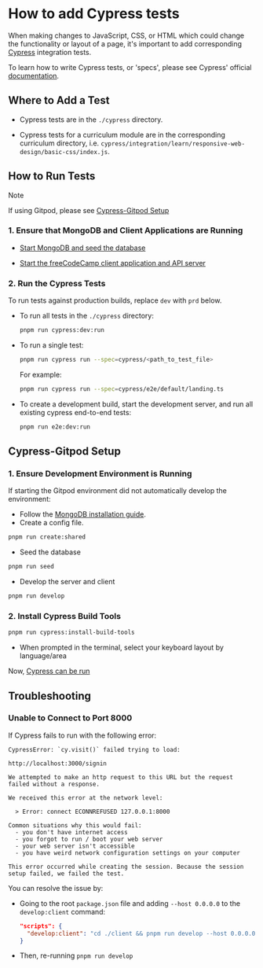# How to add Cypress tests

When making changes to JavaScript, CSS, or HTML which could change the functionality or layout of a page, it's important to add corresponding [Cypress](https://docs.cypress.io) integration tests.

To learn how to write Cypress tests, or 'specs', please see Cypress' official [documentation](https://docs.cypress.io/guides/getting-started/writing-your-first-test.html).

## Where to Add a Test

- Cypress tests are in the `./cypress` directory.

- Cypress tests for a curriculum module are in the corresponding curriculum directory, i.e. `cypress/integration/learn/responsive-web-design/basic-css/index.js`.

## How to Run Tests

> [!NOTE]
> If using Gitpod, please see [Cypress-Gitpod Setup](how-to-add-cypress-tests.md#cypress-gitpod-setup)

### 1. Ensure that MongoDB and Client Applications are Running

- [Start MongoDB and seed the database](how-to-setup-freecodecamp-locally.md#step-3-start-mongodb-and-seed-the-database)

- [Start the freeCodeCamp client application and API server](how-to-setup-freecodecamp-locally.md#step-4-start-the-freecodecamp-client-application-and-api-server)

### 2. Run the Cypress Tests

To run tests against production builds, replace `dev` with `prd` below.

- To run all tests in the `./cypress` directory:

  ```bash
  pnpm run cypress:dev:run
  ```

- To run a single test:

  ```bash
  pnpm run cypress run --spec=cypress/<path_to_test_file>
  ```
  
  For example:
 
  ```bash
  pnpm run cypress run --spec=cypress/e2e/default/landing.ts
  ```

- To create a development build, start the development server, and run all existing cypress end-to-end tests:

  ```bash
  pnpm run e2e:dev:run
  ```

## Cypress-Gitpod Setup

### 1. Ensure Development Environment is Running

If starting the Gitpod environment did not automatically develop the environment:

- Follow the [MongoDB installation guide](https://www.mongodb.com/basics/get-started).
- Create a config file.

```bash
pnpm run create:shared
```

- Seed the database

```bash
pnpm run seed
```

- Develop the server and client

```bash
pnpm run develop
```

### 2. Install Cypress Build Tools

```bash
pnpm run cypress:install-build-tools
```

- When prompted in the terminal, select your keyboard layout by language/area

Now, [Cypress can be run](how-to-add-cypress-tests.md#_2-run-the-cypress-tests)

## Troubleshooting

### Unable to Connect to Port 8000

If Cypress fails to run with the following error:

```
CypressError: `cy.visit()` failed trying to load:

http://localhost:3000/signin

We attempted to make an http request to this URL but the request failed without a response.

We received this error at the network level:

  > Error: connect ECONNREFUSED 127.0.0.1:8000

Common situations why this would fail:
  - you don't have internet access
  - you forgot to run / boot your web server
  - your web server isn't accessible
  - you have weird network configuration settings on your computer

This error occurred while creating the session. Because the session setup failed, we failed the test.
```

You can resolve the issue by:
- Going to the root `package.json` file and adding `--host 0.0.0.0` to the `develop:client` command:
    ```json
    "scripts": {
      "develop:client": "cd ./client && pnpm run develop --host 0.0.0.0"
    }
    ```
- Then, re-running `pnpm run develop`
